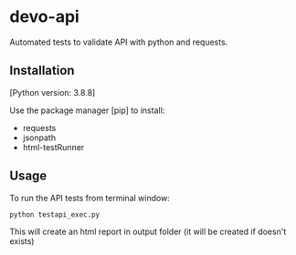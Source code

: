# devo-api
Automated tests to validate API with python and requests.

## Installation

[Python version: 3.8.8]

Use the package manager [pip] to install:
* requests
* jsonpath
* html-testRunner

## Usage
To run the API tests from terminal window:
```
python testapi_exec.py
```
This will create an html report in output folder (it will be created if doesn't exists)






